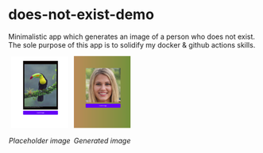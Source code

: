 # does-not-exist-demo
Minimalistic app which generates an image of a person who does not exist. </br>
The sole purpose of this app is to solidify my docker & github actions skills.

<main style='display: flex; flex-direction: row; width: 50%; justify-content: space-between;'>
    <div style='text-align: center'>
        <img style='max-width: 90%' src='./client/style/images/app-home.png'>
        <p style='font-style: italic;'>Placeholder image</p>
    </div>
    <div style='text-align: center'>
        <img style='max-width: 90%' src='./client/style/images/app-loaded-img.png'>
        <p style='font-style: italic;'>Generated image</p>
    </div>
</main>
